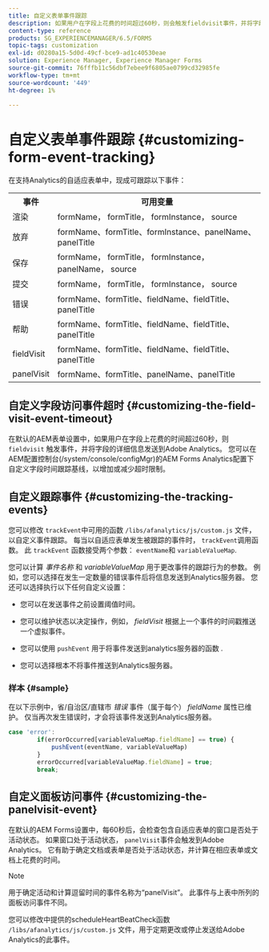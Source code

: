 ```yaml
---
title: 自定义表单事件跟踪
description: 如果用户在字段上花费的时间超过60秒，则会触发fieldvisit事件，并将字段的详细信息发送到Adobe SiteCatalyst。
content-type: reference
products: SG_EXPERIENCEMANAGER/6.5/FORMS
topic-tags: customization
exl-id: d0280a15-5d0d-49cf-bce9-ad1c40530eae
solution: Experience Manager, Experience Manager Forms
source-git-commit: 76fffb11c56dbf7ebee9f6805ae0799cd32985fe
workflow-type: tm+mt
source-wordcount: '449'
ht-degree: 1%

---
```


# 自定义表单事件跟踪 {#customizing-form-event-tracking}

在支持Analytics的自适应表单中，现成可跟踪以下事件：

<table>
 <tbody>
  <tr>
   <th>事件</th>
   <th>可用变量</th>
  </tr>
  <tr>
   <td>渲染</td>
   <td>formName， formTitle， formInstance， source</td>
  </tr>
  <tr>
   <td>放弃</td>
   <td>formName、formTitle、formInstance、panelName、panelTitle</td>
  </tr>
  <tr>
   <td>保存</td>
   <td>formName， formTitle， formInstance， panelName， source</td>
  </tr>
  <tr>
   <td>提交</td>
   <td>formName， formTitle， formInstance， source</td>
  </tr>
  <tr>
   <td>错误</td>
   <td>formName、formTitle、fieldName、fieldTitle、panelTitle</td>
  </tr>
  <tr>
   <td>帮助</td>
   <td>formName、formTitle、fieldName、fieldTitle、panelTitle</td>
  </tr>
  <tr>
   <td>fieldVisit</td>
   <td>formName、formTitle、fieldName、fieldTitle、panelTitle<br /> </td>
  </tr>
  <tr>
   <td>panelVisit</td>
   <td>formName、formTitle、panelName、panelTitle</td>
  </tr>
 </tbody>
</table>

## 自定义字段访问事件超时 {#customizing-the-field-visit-event-timeout}

在默认的AEM表单设置中，如果用户在字段上花费的时间超过60秒，则 `fieldvisit` 触发事件，并将字段的详细信息发送到Adobe Analytics。 您可以在AEM配置控制台(/system/console/configMgr)的AEM Forms Analytics配置下自定义字段时间跟踪基线，以增加或减少超时限制。

## 自定义跟踪事件 {#customizing-the-tracking-events}

您可以修改 `trackEvent`中可用的函数 `/libs/afanalytics/js/custom.js` 文件，以自定义事件跟踪。 每当以自适应表单发生被跟踪的事件时， `trackEvent`调用函数。 此 `trackEvent` 函数接受两个参数： `eventName`和 `variableValueMap`.

您可以计算 *事件名称* 和 *variableValueMap* 用于更改事件的跟踪行为的参数。 例如，您可以选择在发生一定数量的错误事件后将信息发送到Analytics服务器。 您还可以选择执行以下任何自定义设置：

* 您可以在发送事件之前设置阈值时间。
* 您可以维护状态以决定操作，例如， *fieldVisit* 根据上一个事件的时间戳推送一个虚拟事件。
* 您可以使用 `pushEvent` 用于将事件发送到analytics服务器的函数 *.*

* 您可以选择根本不将事件推送到Analytics服务器。

### 样本 {#sample}

在以下示例中，省/自治区/直辖市 *错误* 事件（属于每个） *fieldName* 属性已维护。 仅当再次发生错误时，才会将该事件发送到Analytics服务器。

```javascript
case 'error':
        if(errorOccurred[variableValueMap.fieldName] == true) {
            pushEvent(eventName, variableValueMap)
        }
        errorOccurred[variableValueMap.fieldName] = true;
        break;
```

## 自定义面板访问事件 {#customizing-the-panelvisit-event}

在默认的AEM Forms设置中，每60秒后，会检查包含自适应表单的窗口是否处于活动状态。 如果窗口处于活动状态， `panelVisit`事件会触发到Adobe Analytics。 它有助于确定文档或表单是否处于活动状态，并计算在相应表单或文档上花费的时间。

>[!NOTE]
>
>用于确定活动和计算逗留时间的事件名称为“panelVisit”。 此事件与上表中所列的面板访问事件不同。

您可以修改中提供的scheduleHeartBeatCheck函数 `/libs/afanalytics/js/custom.js` 文件，用于定期更改或停止发送给Adobe Analytics的此事件。

